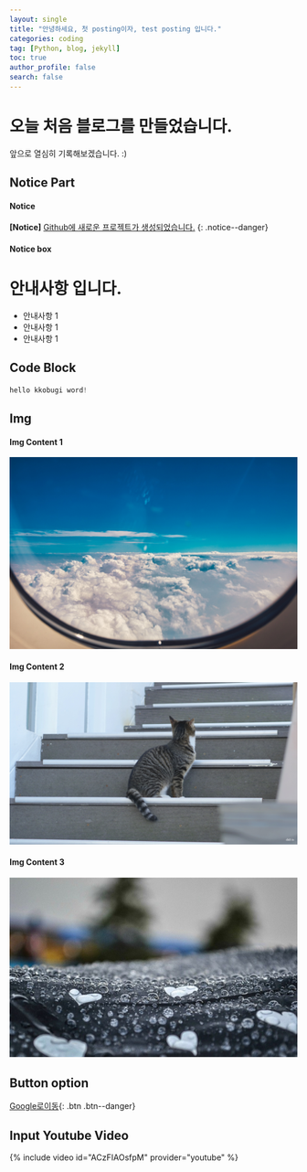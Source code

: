 ```yaml
---
layout: single
title: "안녕하세요, 첫 posting이자, test posting 입니다."
categories: coding
tag: [Python, blog, jekyll]
toc: true
author_profile: false
search: false
---
```



# 오늘 처음 블로그를 만들었습니다.

앞으로 열심히 기록해보겠습니다. :) 


## Notice Part
#### Notice
**[Notice]** [Github에 새로운 프로젝트가 생성되었습니다.](https://github.com/Ki-Sung)
{: .notice--danger}
#### Notice box
<div class="notice--success">
<h1>안내사항 입니다.</h1>
<ul>
    <li>안내사항 1</li>
    <li>안내사항 1</li>
    <li>안내사항 1</li>
</ul>
</div>

## Code Block
```python
hello kkobugi word!
```
## Img
#### Img Content 1
![sky](/images/2023-02-12-first/sky.jpg)
#### Img Content 2
![cat2](/images/2023-02-12-first/cat2.jpg)
#### Img Content 3
![rain](/images/2023-02-12-first/rain.jpeg)

## Button option
[Google로이동](https://google.com){: .btn .btn--danger}

## Input Youtube Video
{% include video id="ACzFIAOsfpM" provider="youtube" %}